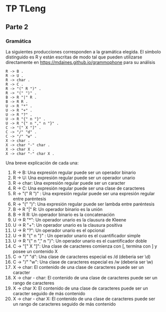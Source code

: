 # TP TLeng

## Parte 2

### Gramática

La siguientes producciones corresponden a la gramática elegida. El símbolo distinguido es R y están escritas de modo tal que pueden utilizarse directamente en https://mdaines.github.io/grammophone para su análisis

```
R -> B .
R -> U .
R -> char .
R -> C .
R -> "(" R ")" .
R -> "(" ")" .
B -> R "|" R .
B -> R R .
U -> R "*" .
U -> R "+" .
U -> R "?" .
U -> R "{" n "}" .
U -> R "{" n "," n "}" .
C -> "[" X "]" .
C -> "/" "d" .
C -> "/" "w" .
X -> char .
X -> char "-" char .
X -> char X .
X -> char "-" char X .
```

Una breve explicación de cada una:

1. R -> B: Una expresión regular puede ser un operador binario
1. R -> U: Una expresión regular puede ser un operador unario
1. R -> char: Una expresión regular puede ser un caracter
1. R -> C: Una expresión regular puede ser una clase de caracteres
1. R -> "(" R ")" : Una expresión regular puede ser una expresión regular entre paréntesis
1. R -> "(" ")": Una expresión regular puede ser lambda entre paréntesis
1. B -> R "|" R: Un operador binario es la unión
1. B -> R R: Un operador binario es la concatenación
1. U -> R "\*": Un operador unario es la clausura de Kleene
1. U -> R "+": Un operador unario es la clausura positiva
1. U -> R "?": Un operador unario es el opcional
1. U -> R "{" n "}" : Un operador unario es el cuantificador simple
1. U -> R "{" n "," n "}": Un operador unario es el cuantificador doble
1. C -> "[" X "]": Una clase de caracteres comienza con [, termina con ] y posee un contenido X
1. C -> "/" "d": Una clase de caracteres especial es /d (deberia ser \d)
1. C -> "/" "w": Una clase de caracteres especial es /w (deberia ser \w)
1. X -> char: El contenido de una clase de caracteres puede ser un caracter
1. X -> char - char: El contenido de una clase de caracteres puede ser un rango de caracteres
1. X -> char X: El contenido de una clase de caracteres puede ser un caracter seguido de más contenido
1. X -> char - char X: El contenido de una clase de caracteres puede ser un rango de caracteres seguido de más contenido
